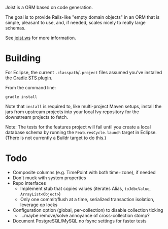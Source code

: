 
Joist is a ORM based on code generation.

The goal is to provide Rails-like "empty domain objects" in an ORM that is simple, pleasant to use, and, if needed, scales nicely to really large schemas.

See [joist.ws](http://joist.ws) for more information.

Building
========

For Eclipse, the current `.classpath`/`.project` files assumed you've installed the [Gradle STS plugin](https://github.com/spring-projects/eclipse-integration-gradle/).

From the command line:

    gradle install

Note that `install` is required to, like multi-project Maven setups, install the jars from upstream projects into your local Ivy repository for the downstream projects to fetch.

Note: The tests for the features project will fail until you create a local database schema by running the `FeaturesCycle.launch` target in Eclipse. (There is not currently a Buildr target to do this.)

Todo
====

* Composite columns (e.g. TimePoint with both time+zone), if needed
* Don't muck with system properties
* Repo interfaces
  * Implement stub that copies values (iterates Alias, `toJdbcValue`, `ArrayList<Object>`)
  * Only one commit/flush at a time, serialized transaction isolation, leverage op locks
* Configuration option (global, per-collection) to disable collection ticking
  * ...maybe remove/solve annoyance of cross-collection stomp?
* Document PostgreSQL/MySQL no fsync settings for faster tests

